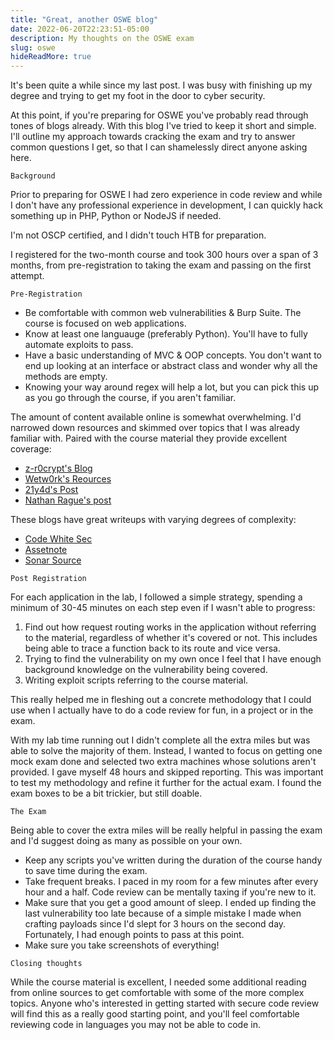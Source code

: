 ```yaml
---
title: "Great, another OSWE blog"
date: 2022-06-20T22:23:51-05:00
description: My thoughts on the OSWE exam
slug: oswe
hideReadMore: true
---
```


It's been quite a while since my last post. I was busy with finishing up my degree and trying to get my foot in the door to cyber security.

At this point, if you're preparing for OSWE you've probably read through tones of blogs already. With this blog I've tried to keep it short and simple. I'll outline my approach towards cracking the exam and try to answer common questions I get, so that I can shamelessly direct anyone asking here.

`Background`

Prior to preparing for OSWE I had zero experience in code review and while I don't have any professional experience in development, I can quickly hack something up in PHP, Python or NodeJS if needed.

I'm not OSCP certified, and I didn't touch HTB for preparation.

I registered for the two-month course and took 300 hours over a span of 3 months, from pre-registration to taking the exam and passing on the first attempt.

`Pre-Registration`

- Be comfortable with common web vulnerabilities & Burp Suite. The course is focused on web applications.
- Know at least one languauge (preferably Python). You'll have to fully automate exploits to pass.
- Have a basic understanding of MVC & OOP concepts. You don't want to end up looking at an interface or abstract class and wonder why all the methods are empty.
- Knowing your way around regex will help a lot, but you can pick this up as you go through the course, if you aren't familiar.

The amount of content available online is somewhat overwhelming. I'd narrowed down resources and skimmed over topics that I was already familiar with. Paired with the course material they provide excellent coverage:

- [z-r0crypt's Blog](https://z-r0crypt.github.io/blog/2020/01/22/oswe/awae-preparation/)
- [Wetw0rk's Reources](https://github.com/wetw0rk/AWAE-PREP)
- [21y4d's Post](https://forum.hackthebox.com/t/oswe-exam-review-2020-notes-gifts-inside/2232)
- [Nathan Rague's post](https://hub.schellman.com/blog/oswe-review-and-exam-preparation-guide)

These blogs have great writeups with varying degrees of complexity:

- [Code White Sec](https://codewhitesec.blogspot.com/)
- [Assetnote](https://blog.assetnote.io/)
- [Sonar Source](https://www.sonarsource.com/blog/)


`Post Registration`

For each application in the lab, I followed a simple strategy, spending a minimum of 30-45 minutes on each step even if I wasn't able to progress:

1. Find out how request routing works in the application without referring to the material, regardless of whether it's covered or not. This includes being able to trace a function back to its route and vice versa.
2. Trying to find the vulnerability on my own once I feel that I have enough background knowledge on the vulnerability being covered.
3. Writing exploit scripts referring to the course material.

This really helped me in fleshing out a concrete methodology that I could use when I actually have to do a code review for fun, in a project or in the exam.

With my lab time running out I didn't complete all the extra miles but was able to solve the majority of them. Instead, I wanted to focus on getting one mock exam done and selected two extra machines whose solutions aren't provided. I gave myself 48 hours and skipped reporting. This was important to test my methodology and refine it further for the actual exam. I found the exam boxes to be a bit trickier, but still doable.

`The Exam`

Being able to cover the extra miles will be really helpful in passing the exam and I'd suggest doing as many as possible on your own.
 
 - Keep any scripts you've written during the duration of the course handy to save time during the exam.
 - Take frequent breaks. I paced in my room for a few minutes after every hour and a half. Code review can be mentally taxing if you're new to it.
 - Make sure that you get a good amount of sleep. I ended up finding the last vulnerability too late because of a simple mistake I made when crafting payloads since I'd slept for 3 hours on the second day. Fortunately, I had enough points to pass at this point.
 - Make sure you take screenshots of everything!

`Closing thoughts`

While the course material is excellent, I needed some additional reading from online sources to get comfortable with some of the more complex topics. Anyone who's interested in getting started with secure code review will find this as a really good starting point, and you'll feel comfortable reviewing code in languages you may not be able to code in.